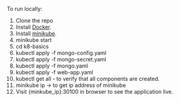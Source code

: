 To run locally:

1. Clone the repo
2. Install [Docker](https://docs.docker.com/engine/install/).
3. Install [minikube](https://minikube.sigs.k8s.io/docs/start/).
4. minikube start
5. cd k8-basics
6. kubectl apply -f mongo-config.yaml
7. kubectl apply -f mongo-secret.yaml
8. kubectl apply -f mongo.yaml
9. kubectl apply -f web-app.yaml
10. kubectl get all - to verify that all components are created.
11. minikube ip -> to get ip address of minikube
12. Visit {minkube_ip}:30100 in browser to see the application live.
